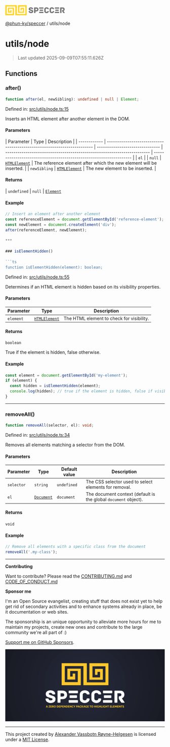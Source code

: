 <div><img alt="SPECCER logo" src="https://raw.githubusercontent.com/phun-ky/speccer/main/public/logo-speccer-horizontal-colored-package.svg?raw=true" style="max-height:32px;"/></div>

[@phun-ky/speccer](../README.md) / utils/node

# utils/node

> Last updated 2025-09-09T07:55:11.626Z

## Functions

### after()

```ts
function after(el, newSibling): undefined | null | Element;
```

Defined in:
[src/utils/node.ts:15](https://github.com/phun-ky/speccer/blob/main/src/utils/node.ts#L15)

Inserts an HTML element after another element in the DOM.

#### Parameters

| Parameter    | Type                                                                    | Description                     |
| ------------ | ----------------------------------------------------------------------- | ------------------------------- | ----------------------------------------------------------------------- | ------------------------------------------------------------------- |
| `el`         |                                                                         | `null`                          | [`HTMLElement`](https://developer.mozilla.org/docs/Web/API/HTMLElement) | The reference element after which the new element will be inserted. |
| `newSibling` | [`HTMLElement`](https://developer.mozilla.org/docs/Web/API/HTMLElement) | The new element to be inserted. |

#### Returns

| `undefined` | `null` |
[`Element`](https://developer.mozilla.org/docs/Web/API/Element)

#### Example

````ts
// Insert an element after another element
const referenceElement = document.getElementById('reference-element');
const newElement = document.createElement('div');
after(referenceElement, newElement);

***

### isElementHidden()

```ts
function isElementHidden(element): boolean;
````

Defined in:
[src/utils/node.ts:55](https://github.com/phun-ky/speccer/blob/main/src/utils/node.ts#L55)

Determines if an HTML element is hidden based on its visibility properties.

#### Parameters

| Parameter | Type                                                                    | Description                               |
| --------- | ----------------------------------------------------------------------- | ----------------------------------------- |
| `element` | [`HTMLElement`](https://developer.mozilla.org/docs/Web/API/HTMLElement) | The HTML element to check for visibility. |

#### Returns

`boolean`

True if the element is hidden, false otherwise.

#### Example

```ts
const element = document.getElementById('my-element');
if (element) {
  const hidden = isElementHidden(element);
  console.log(hidden); // true if the element is hidden, false if visible
}
```

---

### removeAll()

```ts
function removeAll(selector, el): void;
```

Defined in:
[src/utils/node.ts:34](https://github.com/phun-ky/speccer/blob/main/src/utils/node.ts#L34)

Removes all elements matching a selector from the DOM.

#### Parameters

| Parameter  | Type                                                              | Default value | Description                                                     |
| ---------- | ----------------------------------------------------------------- | ------------- | --------------------------------------------------------------- |
| `selector` | `string`                                                          | `undefined`   | The CSS selector used to select elements for removal.           |
| `el`       | [`Document`](https://developer.mozilla.org/docs/Web/API/Document) | `document`    | The document context (default is the global `document` object). |

#### Returns

`void`

#### Example

```ts
// Remove all elements with a specific class from the document
removeAll('.my-class');
```

---

**Contributing**

Want to contribute? Please read the
[CONTRIBUTING.md](https://github.com/phun-ky/speccer/blob/main/CONTRIBUTING.md)
and
[CODE_OF_CONDUCT.md](https://github.com/phun-ky/speccer/blob/main/CODE_OF_CONDUCT.md)

**Sponsor me**

I'm an Open Source evangelist, creating stuff that does not exist yet to help
get rid of secondary activities and to enhance systems already in place, be it
documentation or web sites.

The sponsorship is an unique opportunity to alleviate more hours for me to
maintain my projects, create new ones and contribute to the large community
we're all part of :)

[Support me on GitHub Sponsors](https://github.com/sponsors/phun-ky).

![Speccer banner, with logo and slogan: A zero dependency package to annotate or highlight elements](https://github.com/phun-ky/speccer/blob/main/public/speccer-banner.png?raw=true)

---

This project created by [Alexander Vassbotn Røyne-Helgesen](http://phun-ky.net)
is licensed under a [MIT License](https://choosealicense.com/licenses/mit/).
